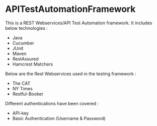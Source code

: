 # APITestAutomationFramework
This is a REST Webservices/API Test Automation framework. It includes below technologies :
- Java
- Cucumber
- JUnit
- Maven
- RestAssured
- Hamcrest Matchers

Below are the Rest Webservices used in the testing framework :
- The CAT
- NY Times
- Restful-Booker

Different authentications have been covered :
- API-key
- Basic Authentication (Username & Password)